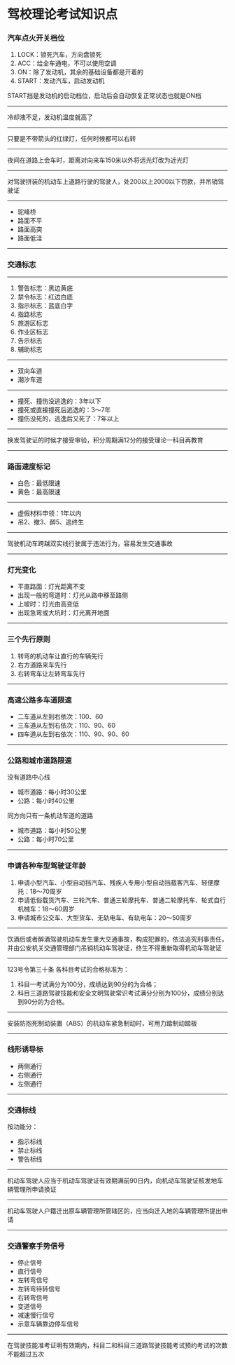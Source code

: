 驾校理论考试知识点
==============

### 汽车点火开关档位

1. LOCK：锁死汽车，方向盘锁死
2. ACC：给全车通电，不可以使用空调
3. ON：除了发动机，其余的基础设备都是开着的
4. START：发动汽车，启动发动机

START挡是发动机的启动档位，启动后会自动恢复正常状态也就是ON档

---

冷却液不足，发动机温度就高了

---

只要是不带箭头的红绿灯，任何时候都可以右转

---

夜间在道路上会车时，距离对向来车150米以外将远光灯改为近光灯

---

对驾驶拼装的机动车上道路行驶的驾驶人，处200以上2000以下罚款，并吊销驾驶证

---

* 驼峰桥
* 路面不平
* 路面高突
* 路面低洼

---

### 交通标志

---

1. 警告标志：黑边黄底
2. 禁令标志：红边白底
3. 指示标志：蓝底白字
4. 指路标志
5. 旅游区标志
6. 作业区标志
7. 告示标志
8. 辅助标志

---

* 双向车道
* 潮汐车道

---

* 撞死、撞伤没逃逸的：3年以下
* 撞死或直接撞死后逃逸的：3～7年
* 撞伤没死的，逃逸后又死了：7年以上

---

换发驾驶证的时候才接受审验，积分周期满12分的接受理论一科目再教育

---

### 路面速度标记

* 白色：最低限速
* 黄色：最高限速

---

* 虚假材料申领：1年以内
* 吊2、撤3、醉5、逃终生

---

驾驶机动车跨越双实线行驶属于违法行为，容易发生交通事故

---

### 灯光变化

* 平直路面：灯光距离不变
* 出现一般的弯道时：灯光从路中移至路侧
* 上坡时：灯光由高变低
* 出现急弯或大坑时：灯光离开地面

---

### 三个先行原则

1. 转弯的机动车让直行的车辆先行
2. 右方道路来车先行
3. 右转弯车让左转弯车先行

---

### 高速公路多车道限速

* 二车道从左到右依次：100、60
* 三车道从左到右依次：110、90、60
* 四车道从左到右依次：110、90、90、60

---

### 公路和城市道路限速

没有道路中心线

* 城市道路：每小时30公里
* 公路：每小时40公里

同方向只有一条机动车道的道路

* 城市道路：每小时50公里
* 公路：每小时70公里

---

### 申请各种车型驾驶证年龄

1. 申请小型汽车、小型自动挡汽车、残疾人专用小型自动挡载客汽车、轻便摩托：18～70周岁
2. 申请低俗载货汽车、三轮汽车、普通三轮摩托车、普通二轮摩托车、轮式自行机械车：18～60周岁
3. 申请城市公交车、大型货车、无轨电车、有轨电车：20～50周岁

---

饮酒后或者醉酒驾驶机动车发生重大交通事故，构成犯罪的，依法追究刑事责任，并由公安机关交通管理部门吊销机动车驾驶证，终生不得重新取得机动车驾驶证

---

123号令第三十条 各科目考试的合格标准为：

1. 科目一考试满分为100分，成绩达到90分的为合格；
2. 科目三道路驾驶技能和安全文明驾驶常识考试满分分别为100分，成绩分别达到90分的为合格。

---

安装防抱死制动装置（ABS）的机动车紧急制动时，可用力踏制动踏板

---

### 线形诱导标

* 两侧通行
* 右侧通行
* 左侧通行

---

### 交通标线

按功能分：

* 指示标线
* 禁止标线
* 警告标线

---

机动车驾驶人应当于机动车驾驶证有效期满前90日内，向机动车驾驶证核发地车辆管理所申请换证

---

机动车驾驶人户籍迁出原车辆管理所管辖区的，应当向迁入地的车辆管理所提出申请

---

### 交通警察手势信号

* 停止信号
* 直行信号
* 左转弯信号
* 左转弯待转信号
* 右转弯信号
* 变道信号
* 减速慢行信号
* 示意车辆靠边停车信号

---

在驾驶技能准考证明有效期内，科目二和科目三道路驾驶技能考试预约考试的次数不能超过五次
